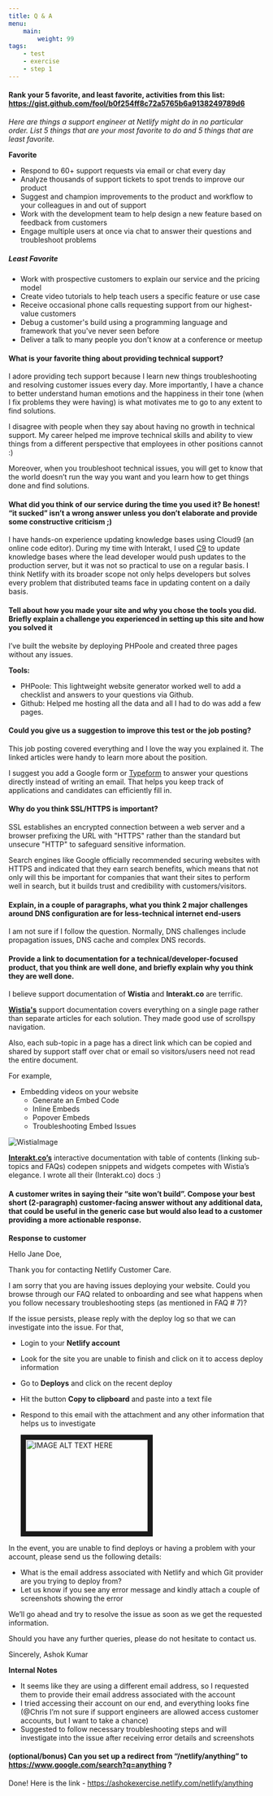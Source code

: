 ```yaml
---
title: Q & A
menu:
    main:
        weight: 99
tags:
    - test
    - exercise
    - step 1
---
```

#### Rank your 5 favorite, and least favorite, activities from this list: https://gist.github.com/fool/b0f254ff8c72a5765b6a9138249789d6
*Here are things a support engineer at Netlify might do in no particular order. List 5 things that are your most favorite to do and 5 things that are least favorite.*

**Favorite**
- Respond to 60+ support requests via email or chat every day
- Analyze thousands of support tickets to spot trends to improve our product
- Suggest and champion improvements to the product and workflow to your colleagues in and out of support
- Work with the development team to help design a new feature based on feedback from customers
- Engage multiple users at once via chat to answer their questions and troubleshoot problems

##### Least Favorite
- Work with prospective customers to explain our service and the pricing model
- Create video tutorials to help teach users a specific feature or use case
- Receive occasional phone calls requesting support from our highest-value customers
- Debug a customer's build using a programming language and framework that you've never seen before
- Deliver a talk to many people you don't know at a conference or meetup


#### What is your favorite thing about providing technical support?
I adore providing tech support because I learn new things troubleshooting and resolving customer issues every day. More importantly, I have a chance to better understand human emotions and the happiness in their tone (when I fix problems they were having) is what motivates me to go to any extent to find solutions.

I disagree with people when they say about having no growth in technical support. My career helped me improve technical skills and ability to view things from a different perspective that employees in other positions cannot :)

Moreover, when you troubleshoot technical issues, you will get to know that the world doesn’t run the way you want and you learn how to get things done and find solutions.


#### What did you think of our service during the time you used it?  Be honest!  “it sucked” isn’t a wrong answer unless you don’t elaborate and provide some constructive criticism ;)
I have hands-on experience updating knowledge bases using Cloud9 (an online code editor). During my time with Interakt, I used [C9](https://c9.io) to update knowledge bases where the lead developer would push updates to the production server, but it was not so practical to use on a regular basis. I think Netlify with its broader scope not only helps developers but solves every problem that distributed teams face in updating content on a daily basis.


#### Tell about how you made your site and why you chose the tools you did.  Briefly explain a challenge you experienced in setting up this site and how you solved it
I’ve built the website by deploying PHPoole and created three pages without any issues.

**Tools:**
- PHPoole: This lightweight website generator worked well to add a checklist and answers to your questions via Github. 
- Github: Helped me hosting all the data and all I had to do was add a few pages.


#### Could you give us a suggestion to improve this test or the job posting?
This job posting covered everything and I love the way you explained it. The linked articles were handy to learn more about the position. 

I suggest you add a Google form or [Typeform](https://typeform.com) to answer your questions directly instead of writing an email. That helps you keep track of applications and candidates can efficiently fill in.

#### Why do you think SSL/HTTPS is important?

SSL establishes an encrypted connection between a web server and a browser prefixing the URL with "HTTPS" rather than the standard but unsecure "HTTP" to safeguard sensitive information.

Search engines like Google officially recommended securing websites with HTTPS and indicated that they earn search benefits, which means that not only will this be important for companies that want their sites to perform well in search, but it builds trust and credibility with customers/visitors.

#### Explain, in a couple of paragraphs, what you think 2 major challenges around DNS configuration are for less-technical internet end-users

I am not sure if I follow the question. Normally, DNS challenges include propagation issues, DNS cache and complex DNS records.

#### Provide a link to documentation for a technical/developer-focused product, that you think are well done, and briefly explain why you think they are well done.
I believe support documentation of **Wistia** and **Interakt.co** are terrific.

**[Wistia's](http://wistia.com/support/)** support documentation covers everything on a single page rather than separate articles for each solution. They made good use of scrollspy navigation.

Also, each sub-topic in a page has a direct link which can be copied and shared by support staff over chat or email so visitors/users need not read the entire document.

For example,

- Embedding videos on your website
    - Generate an Embed Code
    - Inline Embeds
    - Popover Embeds
    - Troubleshooting Embed Issues

![WistiaImage](https://raw.githubusercontent.com/netlifytest/NetlifyTest/master/wistia_image.png "WisitaImage")

**[Interakt.co’s](http://docs.interakt.co)** interactive documentation with table of contents (linking sub-topics and FAQs) codepen snippets and widgets competes with Wistia’s elegance. I wrote all their (Interakt.co) docs :)


#### A customer writes in saying their “site won’t build”.  Compose your best short (2-paragraph) customer-facing answer without any additional data, that could be useful in the generic case but would also lead to a customer providing a more actionable response.

**Response to customer**

Hello Jane Doe,

Thank you for contacting Netlify Customer Care.

I am sorry that you are having issues deploying your website. Could you browse through our FAQ related to onboarding and see what happens when you follow necessary troubleshooting steps (as mentioned in FAQ # 7)?

If the issue persists, please reply with the deploy log so that we can investigate into the issue. For that,

   - Login to your **Netlify account**
   - Look for the site you are unable to finish and click on it to access deploy information
   - Go to **Deploys** and click on the recent deploy
   - Hit the button **Copy to clipboard** and paste into a text file
   - Respond to this email with the attachment and any other information that helps us to investigate

     <a href="http://www.youtube.com/watch?feature=player_embedded&v=6UHLRa5rlJQ
" target="_blank"><img src="http://img.youtube.com/vi/6UHLRa5rlJQ/0.jpg" 
alt="IMAGE ALT TEXT HERE" width="240" height="180" border="10" /></a>

  
In the event, you are unable to find deploys or having a problem with your account, please send us the following details:

   - What is the email address associated with Netlify and which Git provider are you trying to deploy from?
   - Let us know if you see any error message and kindly attach a couple of screenshots showing the error

We’ll go ahead and try to resolve the issue as soon as we get the requested information.

Should you have any further queries, please do not hesitate to contact us.

Sincerely,
Ashok Kumar


**Internal Notes**

- It seems like they are using a different email address, so I requested them to provide their email address associated with the account
- I tried accessing their account on our end, and everything looks fine 
(@Chris I’m not sure if support engineers are allowed access customer accounts, but I want to take a chance)
- Suggested to follow necessary troubleshooting steps and will investigate into the issue after receiving error details and screenshots


#### (optional/bonus) Can you set up a redirect from “/netlify/anything” to https://www.google.com/search?q=anything ?
Done! Here is the link - https://ashokexercise.netlify.com/netlify/anything
